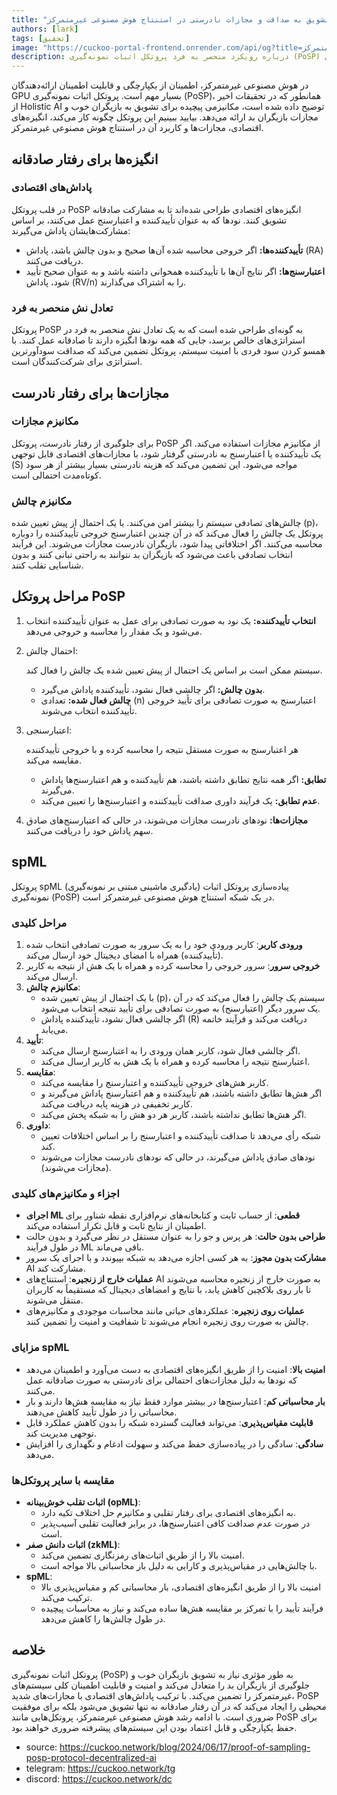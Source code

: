 ```yaml
---
title: "پروتکل اثبات نمونه‌گیری: تشویق به صداقت و مجازات نادرستی در استنتاج هوش مصنوعی غیرمتمرکز"
authors: [lark]
tags: [تحقیق]
image: "https://cuckoo-portal-frontend.onrender.com/api/og?title=پروتکل اثبات نمونه‌گیری: تشویق به صداقت و مجازات نادرستی در استنتاج هوش مصنوعی غیرمتمرکز"
description: درباره رویکرد منحصر به فرد پروتکل اثبات نمونه‌گیری (PoSP) برای تشویق به رفتار صادقانه و مجازات نادرستی در میان ارائه‌دهندگان GPU بیاموزید که امنیت و قابلیت اطمینان سیستم‌های استنتاج هوش مصنوعی غیرمتمرکز را تضمین می‌کند.
---
```


در هوش مصنوعی غیرمتمرکز، اطمینان از یکپارچگی و قابلیت اطمینان ارائه‌دهندگان GPU بسیار مهم است. پروتکل اثبات نمونه‌گیری (PoSP)، همانطور که در تحقیقات اخیر از Holistic AI توضیح داده شده است، مکانیزمی پیچیده برای تشویق به بازیگران خوب و مجازات بازیگران بد ارائه می‌دهد. بیایید ببینیم این پروتکل چگونه کار می‌کند، انگیزه‌های اقتصادی، مجازات‌ها و کاربرد آن در استنتاج هوش مصنوعی غیرمتمرکز.

## انگیزه‌ها برای رفتار صادقانه

### پاداش‌های اقتصادی

در قلب پروتکل PoSP انگیزه‌های اقتصادی طراحی شده‌اند تا به مشارکت صادقانه تشویق کنند. نودها که به عنوان تأییدکننده و اعتبارسنج عمل می‌کنند، بر اساس مشارکت‌هایشان پاداش می‌گیرند:

- **تأییدکننده‌ها:** اگر خروجی محاسبه شده آن‌ها صحیح و بدون چالش باشد، پاداش (RA) دریافت می‌کنند.
- **اعتبارسنج‌ها:** اگر نتایج آن‌ها با تأییدکننده همخوانی داشته باشد و به عنوان صحیح تأیید شود، پاداش (RV/n) را به اشتراک می‌گذارند.

### تعادل نش منحصر به فرد

پروتکل PoSP به گونه‌ای طراحی شده است که به یک تعادل نش منحصر به فرد در استراتژی‌های خالص برسد، جایی که همه نودها انگیزه دارند تا صادقانه عمل کنند. با همسو کردن سود فردی با امنیت سیستم، پروتکل تضمین می‌کند که صداقت سودآورترین استراتژی برای شرکت‌کنندگان است.

## مجازات‌ها برای رفتار نادرست

### مکانیزم مجازات

برای جلوگیری از رفتار نادرست، پروتکل PoSP از مکانیزم مجازات استفاده می‌کند. اگر یک تأییدکننده یا اعتبارسنج به نادرستی گرفتار شود، با مجازات‌های اقتصادی قابل توجهی (S) مواجه می‌شود. این تضمین می‌کند که هزینه نادرستی بسیار بیشتر از هر سود کوتاه‌مدت احتمالی است.

### مکانیزم چالش

چالش‌های تصادفی سیستم را بیشتر امن می‌کنند. با یک احتمال از پیش تعیین شده (p)، پروتکل یک چالش را فعال می‌کند که در آن چندین اعتبارسنج خروجی تأییدکننده را دوباره محاسبه می‌کنند. اگر اختلافاتی پیدا شود، بازیگران نادرست مجازات می‌شوند. این فرآیند انتخاب تصادفی باعث می‌شود که بازیگران بد نتوانند به راحتی تبانی کنند و بدون شناسایی تقلب کنند.

## مراحل پروتکل PoSP

1. **انتخاب تأییدکننده:** یک نود به صورت تصادفی برای عمل به عنوان تأییدکننده انتخاب می‌شود و یک مقدار را محاسبه و خروجی می‌دهد.

2. احتمال چالش:

    سیستم ممکن است بر اساس یک احتمال از پیش تعیین شده یک چالش را فعال کند.

   - **بدون چالش:** اگر چالشی فعال نشود، تأییدکننده پاداش می‌گیرد.
   - **چالش فعال شده:** تعدادی (n) اعتبارسنج به صورت تصادفی برای تأیید خروجی تأییدکننده انتخاب می‌شوند.

3. اعتبارسنجی:

    هر اعتبارسنج به صورت مستقل نتیجه را محاسبه کرده و با خروجی تأییدکننده مقایسه می‌کند.

   - **تطابق:** اگر همه نتایج تطابق داشته باشند، هم تأییدکننده و هم اعتبارسنج‌ها پاداش می‌گیرند.
   - **عدم تطابق:** یک فرآیند داوری صداقت تأییدکننده و اعتبارسنج‌ها را تعیین می‌کند.

4. **مجازات‌ها:** نودهای نادرست مجازات می‌شوند، در حالی که اعتبارسنج‌های صادق سهم پاداش خود را دریافت می‌کنند.

## spML

پروتکل spML (یادگیری ماشینی مبتنی بر نمونه‌گیری) پیاده‌سازی پروتکل اثبات نمونه‌گیری (PoSP) در یک شبکه استنتاج هوش مصنوعی غیرمتمرکز است.

### مراحل کلیدی

1. **ورودی کاربر**: کاربر ورودی خود را به یک سرور به صورت تصادفی انتخاب شده (تأییدکننده) همراه با امضای دیجیتال خود ارسال می‌کند.
2. **خروجی سرور**: سرور خروجی را محاسبه کرده و همراه با یک هش از نتیجه به کاربر ارسال می‌کند.
3. **مکانیزم چالش**:
   - با یک احتمال از پیش تعیین شده (p)، سیستم یک چالش را فعال می‌کند که در آن یک سرور دیگر (اعتبارسنج) به صورت تصادفی برای تأیید نتیجه انتخاب می‌شود.
   - اگر چالشی فعال نشود، تأییدکننده پاداش (R) دریافت می‌کند و فرآیند خاتمه می‌یابد.
4. **تأیید**:
   - اگر چالشی فعال شود، کاربر همان ورودی را به اعتبارسنج ارسال می‌کند.
   - اعتبارسنج نتیجه را محاسبه کرده و همراه با یک هش به کاربر ارسال می‌کند.
5. **مقایسه**:
   - کاربر هش‌های خروجی تأییدکننده و اعتبارسنج را مقایسه می‌کند.
   - اگر هش‌ها تطابق داشته باشند، هم تأییدکننده و هم اعتبارسنج پاداش می‌گیرند و کاربر تخفیفی در هزینه پایه دریافت می‌کند.
   - اگر هش‌ها تطابق نداشته باشند، کاربر هر دو هش را به شبکه پخش می‌کند.
6. **داوری**:
   - شبکه رأی می‌دهد تا صداقت تأییدکننده و اعتبارسنج را بر اساس اختلافات تعیین کند.
   - نودهای صادق پاداش می‌گیرند، در حالی که نودهای نادرست مجازات می‌شوند (مجازات می‌شوند).

### اجزاء و مکانیزم‌های کلیدی
- **اجرای ML قطعی**: از حساب ثابت و کتابخانه‌های نرم‌افزاری نقطه شناور برای اطمینان از نتایج ثابت و قابل تکرار استفاده می‌کند.
- **طراحی بدون حالت**: هر پرس و جو را به عنوان مستقل در نظر می‌گیرد و بدون حالت در طول فرآیند ML باقی می‌ماند.
- **مشارکت بدون مجوز**: به هر کسی اجازه می‌دهد به شبکه بپیوندد و با اجرای یک سرور AI مشارکت کند.
- **عملیات خارج از زنجیره**: استنتاج‌های AI به صورت خارج از زنجیره محاسبه می‌شوند تا بار روی بلاکچین کاهش یابد، با نتایج و امضاهای دیجیتال که مستقیماً به کاربران منتقل می‌شوند.
- **عملیات روی زنجیره**: عملکردهای حیاتی مانند محاسبات موجودی و مکانیزم‌های چالش به صورت روی زنجیره انجام می‌شوند تا شفافیت و امنیت را تضمین کنند.

### مزایای spML
- **امنیت بالا**: امنیت را از طریق انگیزه‌های اقتصادی به دست می‌آورد و اطمینان می‌دهد که نودها به دلیل مجازات‌های احتمالی برای نادرستی به صورت صادقانه عمل می‌کنند.
- **بار محاسباتی کم**: اعتبارسنج‌ها در بیشتر موارد فقط نیاز به مقایسه هش‌ها دارند و بار محاسباتی را در طول تأیید کاهش می‌دهند.
- **قابلیت مقیاس‌پذیری**: می‌تواند فعالیت گسترده شبکه را بدون کاهش عملکرد قابل توجهی مدیریت کند.
- **سادگی**: سادگی را در پیاده‌سازی حفظ می‌کند و سهولت ادغام و نگهداری را افزایش می‌دهد.

### مقایسه با سایر پروتکل‌ها
- **اثبات تقلب خوش‌بینانه (opML)**:
  - به انگیزه‌های اقتصادی برای رفتار تقلبی و مکانیزم حل اختلاف تکیه دارد.
  - در صورت عدم صداقت کافی اعتبارسنج‌ها، در برابر فعالیت تقلبی آسیب‌پذیر است.
- **اثبات دانش صفر (zkML)**:
  - امنیت بالا را از طریق اثبات‌های رمزنگاری تضمین می‌کند.
  - با چالش‌هایی در مقیاس‌پذیری و کارایی به دلیل بار محاسباتی بالا مواجه است.
- **spML**:
  - امنیت بالا را از طریق انگیزه‌های اقتصادی، بار محاسباتی کم و مقیاس‌پذیری بالا ترکیب می‌کند.
  - فرآیند تأیید را با تمرکز بر مقایسه هش‌ها ساده می‌کند و نیاز به محاسبات پیچیده در طول چالش‌ها را کاهش می‌دهد.

## خلاصه

پروتکل اثبات نمونه‌گیری (PoSP) به طور مؤثری نیاز به تشویق بازیگران خوب و جلوگیری از بازیگران بد را متعادل می‌کند و امنیت و قابلیت اطمینان کلی سیستم‌های غیرمتمرکز را تضمین می‌کند. با ترکیب پاداش‌های اقتصادی با مجازات‌های شدید، PoSP محیطی را ایجاد می‌کند که در آن رفتار صادقانه نه تنها تشویق می‌شود بلکه برای موفقیت ضروری است. با ادامه رشد هوش مصنوعی غیرمتمرکز، پروتکل‌هایی مانند PoSP برای حفظ یکپارچگی و قابل اعتماد بودن این سیستم‌های پیشرفته ضروری خواهند بود.

- source: https://cuckoo.network/blog/2024/06/17/proof-of-sampling-posp-protocol-decentralized-ai
- telegram: https://cuckoo.network/tg
- discord: https://cuckoo.network/dc
